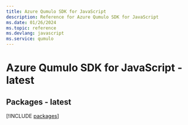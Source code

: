 ```yaml
---
title: Azure Qumulo SDK for JavaScript
description: Reference for Azure Qumulo SDK for JavaScript
ms.date: 01/26/2024
ms.topic: reference
ms.devlang: javascript
ms.service: qumulo
---
```

# Azure Qumulo SDK for JavaScript - latest
## Packages - latest
[!INCLUDE [packages](qumulo-index.md)]